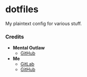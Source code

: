 # dotfiles

My plaintext config for various stuff.

### Credits

- **Mental Outlaw**
    - [GitHub](https://github.com/MentalOutlaw)
- **Me**
    - [GitLab](https://gitlab.com/alifurkany)
    - [GitHub](https://github.com/uAliFurkanY)

